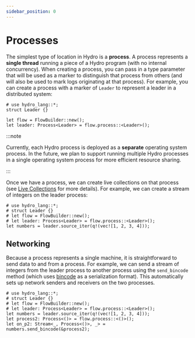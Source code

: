 ```yaml
---
sidebar_position: 0
---
```


# Processes
The simplest type of location in Hydro is a **process**. A process represents a **single thread** running a piece of a Hydro program (with no internal concurrency). When creating a process, you can pass in a type parameter that will be used as a marker to distinguish that process from others (and will also be used to mark logs originating at that process). For example, you can create a process with a marker of `Leader` to represent a leader in a distributed system:

```rust,no_run
# use hydro_lang::*;
struct Leader {}

let flow = FlowBuilder::new();
let leader: Process<Leader> = flow.process::<Leader>();
```

:::note

Currently, each Hydro process is deployed as a **separate** operating system process. In the future, we plan to support running multiple Hydro processes in a single operating system process for more efficient resource sharing.

:::

Once we have a process, we can create live collections on that process (see [Live Collections](../live-collections/index) for more details). For example, we can create a stream of integers on the leader process:

```rust,no_run
# use hydro_lang::*;
# struct Leader {}
# let flow = FlowBuilder::new();
# let leader: Process<Leader> = flow.process::<Leader>();
let numbers = leader.source_iter(q!(vec![1, 2, 3, 4]));
```

## Networking
Because a process represents a single machine, it is straightforward to send data to and from a process. For example, we can send a stream of integers from the leader process to another process using the `send_bincode` method (which uses [bincode](https://docs.rs/bincode/latest/bincode/) as a serialization format). This automatically sets up network senders and receivers on the two processes.

```rust,no_run
# use hydro_lang::*;
# struct Leader {}
# let flow = FlowBuilder::new();
# let leader: Process<Leader> = flow.process::<Leader>();
let numbers = leader.source_iter(q!(vec![1, 2, 3, 4]));
let process2: Process<()> = flow.process::<()>();
let on_p2: Stream<_, Process<()>, _> = numbers.send_bincode(&process2);
```
